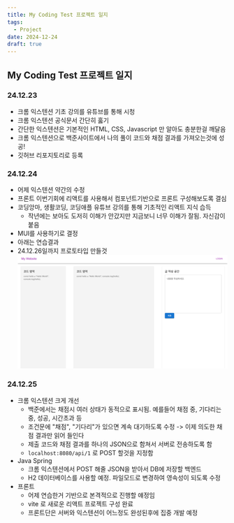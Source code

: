```yaml
---
title: My Coding Test 프로젝트 일지
tags:
  - Project
date: 2024-12-24
draft: true
---
```


## My Coding Test 프로젝트 일지

### 24.12.23
- 크롬 익스텐션 기초 강의를 유튜브를 통해 시청
- 크롬 익스텐션 공식문서 간단히 훓기
- 간단한 익스텐션은 기본적인 HTML, CSS, Javascript 만 알아도 충분한걸 깨달음
- 크롬 익스텐션으로 백준사이트에서 나의 풀이 코드와 채점 결과를 가져오는것에 성공!
- 깃허브 리포지토리로 등록
### 24.12.24
- 어제 익스텐션 약간의 수정
- 프론트 이번기회에 리액트를 사용해서 컴포넌트기반으로 프론트 구성해보도록 결심
- 코딩앙마, 생활코딩, 코딩애플 유튜브 강의를 통해 기초적인 리액트 지식 습득
  - 작년에는 보아도 도저히 이해가 안갔지만 지금보니 너무 이해가 잘됨. 자신감이 붙음
- MUI를 사용하기로 결정
- 아래는 연습결과
- 24.12.26일까지 프로토타입 만들것
![](../images/mycodingtest01.png)

### 24.12.25
- 크롬 익스텐션 크게 개선
  - 백준에서는 채점시 여러 상태가 동적으로 표시됨. 예를들어 채점 중, 기다리는 중, 성공, 시간초과 등
  - 조건문에 "채점", "기다리"가 있으면 계속 대기하도록 수정 -> 이제 의도한 채점 결과만 읽어 들인다
  - 제출 코드와 채점 결과를 하나의 JSON으로 함쳐서 서버로 전송하도록 함
  - `localhost:8080/api/1` 로 POST 할것을 지정함
- Java Spring 
  - 크롬 익스텐션에서 POST 해줄 JSON을 받아서 DB에 저장할 백엔드
  - H2 데이터베이스를 사용할 예정. 파일모드로 변경하여 영속성이 되도록 수정
- 프론트
  - 어제 연습한거 기반으로 본격적으로 진행할 얘정임
  - vite 로 새로운 리액트 프로젝트 구성 완료
  - 프론트단은 서버와 익스텐션이 어느정도 완성된후에 집중 개발 예정

